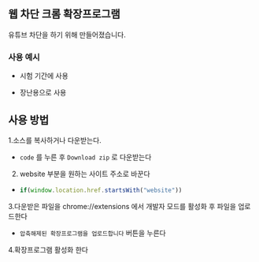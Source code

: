 ## 웹 차단 크롬 확장프로그램
유튜브 차단을 하기 위해 만들어졌습니다.

### **사용 예시**

- 시험 기간에 사용 

- 장난용으로 사용 

## 사용 방법
1.소스를 복사하거나 다운받는다.
  - ```code``` 를 누른 후 ```Download zip``` 로 다운받는다

2. website 부분을 원하는 사이트 주소로 바꾼다

 - ```javascript  
   if(window.location.href.startsWith("website")) 
   ```  
  
  
  
  
3.다운받은 파일을  chrome://extensions  에서 개발자 모드를 활성화 후 파일을 업로드한다

  - ``` 압축해제된 확장프로그램을 업로드합니다 ``` 버튼을 누른다

4.확장프로그램 활성화 한다






